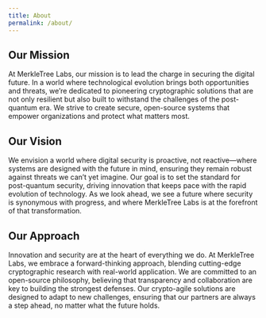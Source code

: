 ```yaml
---
title: About
permalink: /about/
---
```


## Our Mission

At MerkleTree Labs, our mission is to lead the charge in securing the digital future. In a world where technological evolution brings both opportunities and threats, we’re dedicated to pioneering cryptographic solutions that are not only resilient but also built to withstand the challenges of the post-quantum era. We strive to create secure, open-source systems that empower organizations and protect what matters most.

## Our Vision

We envision a world where digital security is proactive, not reactive—where systems are designed with the future in mind, ensuring they remain robust against threats we can’t yet imagine. Our goal is to set the standard for post-quantum security, driving innovation that keeps pace with the rapid evolution of technology. As we look ahead, we see a future where security is synonymous with progress, and where MerkleTree Labs is at the forefront of that transformation.

## Our Approach

Innovation and security are at the heart of everything we do. At MerkleTree Labs, we embrace a forward-thinking approach, blending cutting-edge cryptographic research with real-world application. We are committed to an open-source philosophy, believing that transparency and collaboration are key to building the strongest defenses. Our crypto-agile solutions are designed to adapt to new challenges, ensuring that our partners are always a step ahead, no matter what the future holds.